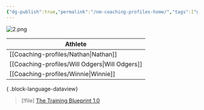 ```yaml
---
{"dg-publish":true,"permalink":"/nm-coaching-profiles-home/","tags":["gardenEntry"],"created":"2025-05-15T10:34:43.044+10:00","updated":"2025-06-04T20:36:52.839+10:00"}
---
```


![2.png](/img/user/2.png)

| Athlete                                           |
| ------------------------------------------------- |
| [[Coaching-profiles/Nathan\|Nathan]]           |
| [[Coaching-profiles/Will Odgers\|Will Odgers]] |
| [[Coaching-profiles/Winnie\|Winnie]]           |

{ .block-language-dataview}

> [!file]
> [The Training Blueprint 1.0](https://drive.google.com/file/d/1_E0kKx1gN-ly-qsRiLk63FJLHNGfaC1r/view?usp=sharing)
